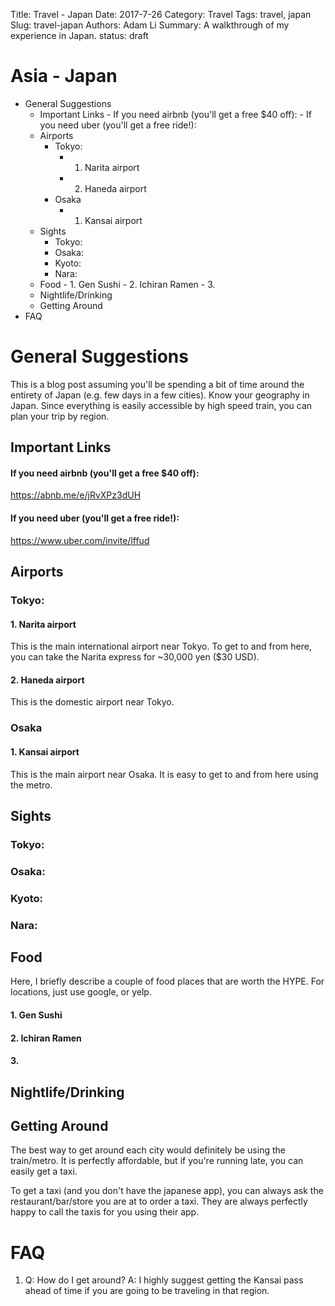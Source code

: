 Title: Travel - Japan
Date: 2017-7-26
Category: Travel
Tags: travel, japan
Slug: travel-japan
Authors: Adam Li
Summary: A walkthrough of my experience in Japan.
status: draft

# Asia - Japan
<!-- MarkdownTOC -->

- General Suggestions
    - Important Links
            - If you need airbnb \(you'll get a free $40 off\):
            - If you need uber \(you'll get a free ride!\):
    - Airports
        - Tokyo:
            - 1. Narita airport
            - 2. Haneda airport
        - Osaka
            - 1. Kansai airport
    - Sights
        - Tokyo:
        - Osaka:
        - Kyoto:
        - Nara:
    - Food
            - 1. Gen Sushi
            - 2. Ichiran Ramen
            - 3.
    - Nightlife/Drinking
    - Getting Around
- FAQ

<!-- /MarkdownTOC -->

# General Suggestions
This is a blog post assuming you'll be spending a bit of time around the entirety of Japan (e.g. few days in a few cities). Know your geography in Japan. Since everything is easily accessible by high speed train, you can plan your trip by region.

## Important Links
#### If you need airbnb (you'll get a free $40 off):
<a href="https://abnb.me/e/jRvXPz3dUH">https://abnb.me/e/jRvXPz3dUH</a>
#### If you need uber (you'll get a free ride!):
<a href="https://www.uber.com/invite/lffud">https://www.uber.com/invite/lffud</a>

## Airports
### Tokyo:
#### 1. Narita airport
This is the main international airport near Tokyo. To get to and from here, you can take the Narita express for ~30,000 yen ($30 USD).

#### 2. Haneda airport
This is the domestic airport near Tokyo.

### Osaka
#### 1. Kansai airport
This is the main airport near Osaka. It is easy to get to and from here using the metro.

## Sights
### Tokyo:

### Osaka:

### Kyoto:

### Nara:


## Food
Here, I briefly describe a couple of food places that are worth the HYPE. For locations, just use google, or yelp.

#### 1. Gen Sushi


#### 2. Ichiran Ramen


#### 3. 

## Nightlife/Drinking


## Getting Around
The best way to get around each city would definitely be using the train/metro. It is perfectly affordable, but if you're running late, you can easily get a taxi.

To get a taxi (and you don't have the japanese app), you can always ask the restaurant/bar/store you are at to order a taxi. They are always perfectly happy to call the taxis for you using their app.

# FAQ
1. Q: How do I get around?
A: I highly suggest getting the Kansai pass ahead of time if you are going to be traveling in that region. 